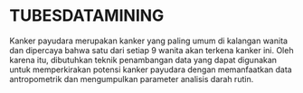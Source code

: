 # TUBESDATAMINING
Kanker payudara merupakan kanker yang paling umum di kalangan wanita dan dipercaya bahwa satu dari setiap 9 wanita akan terkena kanker ini. Oleh karena itu, dibutuhkan teknik penambangan data yang dapat digunakan untuk memperkirakan potensi kanker payudara dengan memanfaatkan data antropometrik dan mengumpulkan parameter analisis darah rutin.
